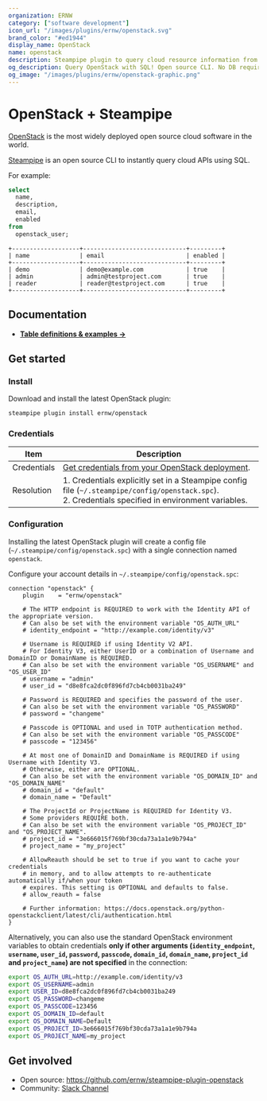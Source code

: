 ```yaml
---
organization: ERNW
category: ["software development"]
icon_url: "/images/plugins/ernw/openstack.svg"
brand_color: "#ed1944"
display_name: OpenStack
name: openstack
description: Steampipe plugin to query cloud resource information from OpenStack deployments.
og_description: Query OpenStack with SQL! Open source CLI. No DB required.
og_image: "/images/plugins/ernw/openstack-graphic.png"
---
```


# OpenStack + Steampipe

[OpenStack](https://www.openstack.org/) is the most widely deployed open source cloud software in the world.

[Steampipe](https://steampipe.io) is an open source CLI to instantly query cloud APIs using SQL.

For example:

```sql
select
  name,
  description,
  email,
  enabled
from
  openstack_user;
```

```
+-------------------+-----------------------------+---------+
| name              | email                       | enabled |
+-------------------+-----------------------------+---------+
| demo              | demo@example.com            | true    |
| admin             | admin@testproject.com       | true    |
| reader            | reader@testproject.com      | true    |
+-------------------+-----------------------------+---------+
```

## Documentation

- **[Table definitions & examples →](/plugins/ernw/openstack/tables)**

## Get started

### Install

Download and install the latest OpenStack plugin:

```bash
steampipe plugin install ernw/openstack
```

### Credentials

| Item | Description |
| - | - |
| Credentials | [Get credentials from your OpenStack deployment](https://docs.openstack.org/mitaka/cli-reference/common/cli_set_environment_variables_using_openstack_rc.html). |
| Resolution | 1. Credentials explicitly set in a Steampipe config file (`~/.steampipe/config/openstack.spc`).<br /> 2. Credentials specified in environment variables.|

### Configuration

Installing the latest OpenStack plugin will create a config file (`~/.steampipe/config/openstack.spc`) with a single connection named `openstack`.

Configure your account details in `~/.steampipe/config/openstack.spc`:

```hcl
connection "openstack" {
    plugin    = "ernw/openstack"

    # The HTTP endpoint is REQUIRED to work with the Identity API of the appropriate version.
    # Can also be set with the environment variable "OS_AUTH_URL"
    # identity_endpoint = "http://example.com/identity/v3"

    # Username is REQUIRED if using Identity V2 API.
    # For Identity V3, either UserID or a combination of Username and DomainID or DomainName is REQUIRED.
    # Can also be set with the environment variable "OS_USERNAME" and "OS_USER_ID"
    # username = "admin"
    # user_id = "d8e8fca2dc0f896fd7cb4cb0031ba249"

    # Password is REQUIRED and specifies the password of the user.
    # Can also be set with the environment variable "OS_PASSWORD"
    # password = "changeme"

    # Passcode is OPTIONAL and used in TOTP authentication method.
    # Can also be set with the environment variable "OS_PASSCODE"
    # passcode = "123456"

    # At most one of DomainID and DomainName is REQUIRED if using Username with Identity V3.
    # Otherwise, either are OPTIONAL.
    # Can also be set with the environment variable "OS_DOMAIN_ID" and "OS_DOMAIN_NAME"
    # domain_id = "default"
    # domain_name = "Default"

    # The ProjectId or ProjectName is REQUIRED for Identity V3.
    # Some providers REQUIRE both.
    # Can also be set with the environment variable "OS_PROJECT_ID" and "OS_PROJECT_NAME".
    # project_id = "3e666015f769bf30cda73a1a1e9b794a"
    # project_name = "my_project"

    # AllowReauth should be set to true if you want to cache your credentials 
    # in memory, and to allow attempts to re-authenticate automatically if/when your token
    # expires. This setting is OPTIONAL and defaults to false. 
    # allow_reauth = false

    # Further information: https://docs.openstack.org/python-openstackclient/latest/cli/authentication.html
}
```

Alternatively, you can also use the standard OpenStack environment variables to obtain credentials **only if other arguments (`identity_endpoint`, `username`, `user_id`, `password`, `passcode`, `domain_id`, `domain_name`, `project_id` and `project_name`) are not specified** in the connection:

```sh
export OS_AUTH_URL=http://example.com/identity/v3
export OS_USERNAME=admin
export USER_ID=d8e8fca2dc0f896fd7cb4cb0031ba249
export OS_PASSWORD=changeme
export OS_PASSCODE=123456
export OS_DOMAIN_ID=default
export OS_DOMAIN_NAME=Default
export OS_PROJECT_ID=3e666015f769bf30cda73a1a1e9b794a
export OS_PROJECT_NAME=my_project
```

## Get involved

* Open source: https://github.com/ernw/steampipe-plugin-openstack
* Community: [Slack Channel](https://steampipe.io/community/join)